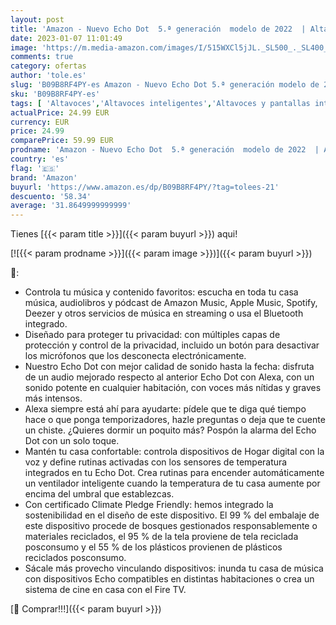 ```yaml
---
layout: post
title: 'Amazon - Nuevo Echo Dot  5.ª generación  modelo de 2022  | Altavoz inteligente con Alexa | Azul marino'
date: 2023-01-07 11:01:49
image: 'https://m.media-amazon.com/images/I/515WXCl5jJL._SL500_._SL400_.jpg'
comments: true
category: ofertas
author: 'tole.es'
slug: 'B09B8RF4PY-es Amazon - Nuevo Echo Dot 5.ª generación modelo de 2022 |...'
sku: 'B09B8RF4PY-es'
tags: [ 'Altavoces','Altavoces inteligentes','Altavoces y pantallas inteligentes Echo','Dispositivos Amazon','Dispositivos Amazon y Accesorios','Electrónica','Equipos de audio y Hi-Fi','alexa','amazon','🇪🇸', ]
actualPrice: 24.99 EUR
currency: EUR
price: 24.99
comparePrice: 59.99 EUR
prodname: 'Amazon - Nuevo Echo Dot  5.ª generación  modelo de 2022  | Altavoz inteligente con Alexa | Azul marino'
country: 'es'
flag: '🇪🇸'
brand: 'Amazon'
buyurl: 'https://www.amazon.es/dp/B09B8RF4PY/?tag=tolees-21'
descuento: '58.34'
average: '31.8649999999999'
---
```


Tienes [{{< param title >}}]({{< param buyurl >}}) aqui!

[![{{< param prodname >}}]({{< param image >}})]({{< param buyurl >}})

🔎:

- Controla tu música y contenido favoritos: escucha en toda tu casa música, audiolibros y pódcast de Amazon Music, Apple Music, Spotify, Deezer y otros servicios de música en streaming o usa el Bluetooth integrado.
- Diseñado para proteger tu privacidad: con múltiples capas de protección y control de la privacidad, incluido un botón para desactivar los micrófonos que los desconecta electrónicamente.
- Nuestro Echo Dot con mejor calidad de sonido hasta la fecha: disfruta de un audio mejorado respecto al anterior Echo Dot con Alexa, con un sonido potente en cualquier habitación, con voces más nítidas y graves más intensos.
- Alexa siempre está ahí para ayudarte: pídele que te diga qué tiempo hace o que ponga temporizadores, hazle preguntas o deja que te cuente un chiste. ¿Quieres dormir un poquito más? Pospón la alarma del Echo Dot con un solo toque.
- Mantén tu casa confortable: controla dispositivos de Hogar digital con la voz y define rutinas activadas con los sensores de temperatura integrados en tu Echo Dot. Crea rutinas para encender automáticamente un ventilador inteligente cuando la temperatura de tu casa aumente por encima del umbral que establezcas.
- Con certificado Climate Pledge Friendly: hemos integrado la sostenibilidad en el diseño de este dispositivo. El 99 % del embalaje de este dispositivo procede de bosques gestionados responsablemente o materiales reciclados, el 95 % de la tela proviene de tela reciclada posconsumo y el 55 % de los plásticos provienen de plásticos reciclados posconsumo.
- Sácale más provecho vinculando dispositivos: inunda tu casa de música con dispositivos Echo compatibles en distintas habitaciones o crea un sistema de cine en casa con el Fire TV.

[🛒 Comprar!!!]({{< param buyurl >}})
